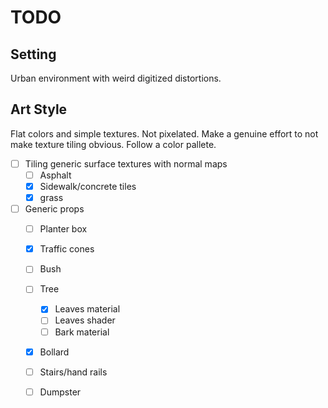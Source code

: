 TODO
========================

## Setting
Urban environment with weird digitized distortions.

## Art Style
Flat colors and simple textures. Not pixelated. Make a genuine effort to not make texture tiling obvious. Follow a color pallete.

- [ ] Tiling generic surface textures with normal maps
    - [ ] Asphalt
    - [x] Sidewalk/concrete tiles
    - [x] grass
- [ ] Generic props
    - [ ] Planter box
    - [x] Traffic cones
    - [ ] Bush
    - [ ] Tree
        - [x] Leaves  material
        - [ ] Leaves shader
        - [ ] Bark material
    - [x] Bollard
    - [ ] Stairs/hand rails
    - [ ] Dumpster

